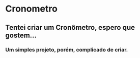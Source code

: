 # Cronometro

## Tentei criar um Cronômetro, espero que gostem...
### Um simples projeto, porém, complicado de criar.
